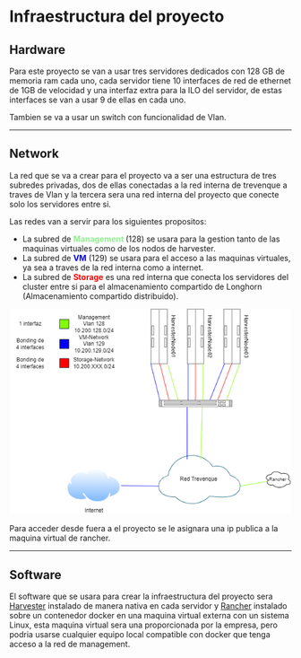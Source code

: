 # Infraestructura del proyecto

## Hardware
Para este proyecto se van a usar tres servidores dedicados con 128 GB de memoria ram cada uno, cada servidor tiene 10 interfaces de red de ethernet de 1GB de velocidad y una interfaz extra para la ILO del servidor, de estas interfaces se van a usar 9 de ellas en cada uno. 

Tambien se va a usar un switch con funcionalidad de Vlan.

---

## Network
La red que se va a crear para el proyecto va a ser una estructura de tres subredes privadas, dos de ellas conectadas a la red interna de trevenque a traves de Vlan y la tercera sera una red interna del proyecto que conecte solo los servidores entre si.

Las redes van a servir para los siguientes propositos:
- La subred de <strong style="color:lightgreen"> Management </strong> (128) se usara para la gestion tanto de las maquinas virtuales como de los nodos de harvester.
- La subred de <strong style="color:blue">VM</strong> (129) se usara para el acceso a las maquinas virtuales, ya sea a traves de la red interna como a internet.
- La subred de <strong style="color:red">Storage</strong> es una red interna que conecta los servidores del cluster entre si para el almacenamiento compartido de Longhorn (Almacenamiento compartido distribuido).

![Topografia del proyecto](Topografia.png)

Para acceder desde fuera a el proyecto se le asignara una ip publica a la maquina virtual de rancher.

---

## Software
El software que se usara para crear la infraestructura del proyecto sera [Harvester](https://harvesterhci.io/) instalado de manera nativa en cada servidor y [Rancher](https://www.rancher.com/) instalado sobre un contenedor docker en una maquina virtual externa con un sistema Linux, esta maquina virtual sera una proporcionada por la empresa, pero podria usarse cualquier equipo local compatible con docker que tenga acceso a la red de management.
